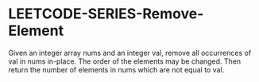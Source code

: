 # LEETCODE-SERIES-Remove-Element
Given an integer array nums and an integer val, remove all occurrences of val in nums in-place. The order of the elements may be changed. Then return the number of elements in nums which are not equal to val.
